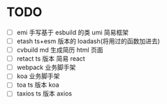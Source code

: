 # TODO

- [ ] emi 手写基于 esbuild 的类 umi 简易框架
- [ ] etash ts+esm 版本的 loadash(将用过的函数加进去)
- [ ] cvbuild md 生成简历 html 页面
- [ ] retact ts 版本 简易 react
- [ ] webpack 业务脚手架
- [ ] koa 业务脚手架
- [ ] toa ts 版本 koa
- [ ] taxios ts 版本 axios
